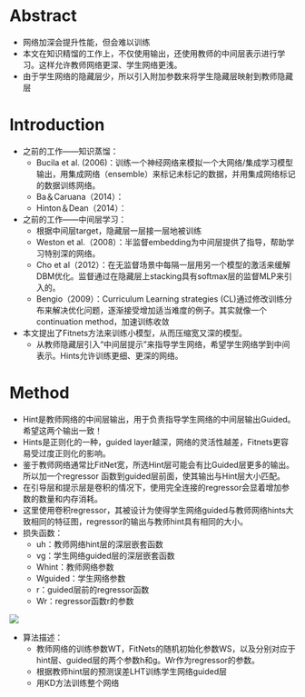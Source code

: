 # Abstract

- 网络加深会提升性能，但会难以训练
- 本文在知识精馏的工作上，不仅使用输出，还使用教师的中间层表示进行学习。这样允许教师网络更深、学生网络更浅。
- 由于学生网络的隐藏层少，所以引入附加参数来将学生隐藏层映射到教师隐藏层

# Introduction

- 之前的工作——知识蒸馏：
  -  Bucila et al. (2006)：训练一个神经网络来模拟一个大网络/集成学习模型输出，用集成网络（ensemble）来标记未标记的数据，并用集成网络标记的数据训练网络。
  - Ba＆Caruana（2014）：
  - Hinton＆Dean（2014）：
- 之前的工作——中间层学习：
  - 根据中间层target，隐藏层一层接一层地被训练
  - Weston et al.（2008）：半监督embedding为中间层提供了指导，帮助学习特别深的网络。
  - Cho et al（2012）：在无监督场景中每隔一层用另一个模型的激活来缓解DBM优化。监督通过在隐藏层上stacking具有softmax层的监督MLP来引入的。
  - Bengio（2009）：Curriculum Learning strategies (CL)通过修改训练分布来解决优化问题，逐渐接受增加适当难度的例子。其实就像一个continuation method，加速训练收敛
- 本文提出了Fitnets方法来训练小模型，从而压缩宽又深的模型。
  - 从教师隐藏层引入“中间层提示”来指导学生网络，希望学生网络学到中间表示。Hints允许训练更细、更深的网络。

# Method    

- Hint是教师网络的中间层输出，用于负责指导学生网络的中间层输出Guided。希望这两个输出一致！
- Hints是正则化的一种，guided layer越深，网络的灵活性越差，Fitnets更容易受过度正则化的影响。
- 鉴于教师网络通常比FitNet宽，所选Hint层可能会有比Guided层更多的输出。所以加一个regressor 函数到guided层前面，使其输出与Hint层大小匹配。
- 在引导层和提示层是卷积的情况下，使用完全连接的regressor会显着增加参数的数量和内存消耗。
- 这里使用卷积regressor，其被设计为使得学生网络guided与教师网络hints大致相同的特征图，regressor的输出与教师hint具有相同的大小。
- 损失函数：
  - uh：教师网络hint层的深层嵌套函数
  - vg：学生网络guided层的深层嵌套函数
  - Whint：教师网络参数
  - Wguided：学生网络参数
  - r：guided层前的regressor函数
  - Wr：regressor函数r的参数

![](https://upload-images.jianshu.io/upload_images/1770756-4beb985c64a66c32.png)

- 算法描述：
  - 教师网络的训练参数WT，FitNets的随机初始化参数WS，以及分别对应于hint层、guided层的两个参数h和g。Wr作为regressor的参数。
  - 根据教师hint层的预测误差LHT训练学生网络guided层
  - 用KD方法训练整个网络